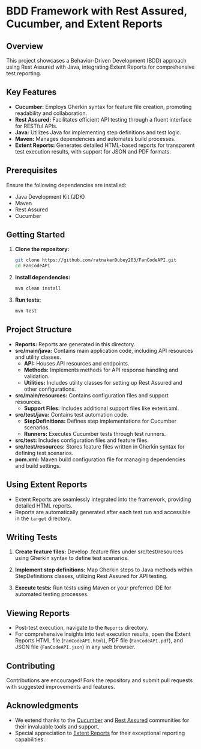 # BDD Framework with Rest Assured, Cucumber, and Extent Reports

## Overview

This project showcases a Behavior-Driven Development (BDD) approach using Rest Assured with Java, integrating Extent Reports for comprehensive test reporting.

## Key Features

- **Cucumber:** Employs Gherkin syntax for feature file creation, promoting readability and collaboration.
- **Rest Assured:** Facilitates efficient API testing through a fluent interface for RESTful APIs.
- **Java:** Utilizes Java for implementing step definitions and test logic.
- **Maven:** Manages dependencies and automates build processes.
- **Extent Reports:** Generates detailed HTML-based reports for transparent test execution results, with support for JSON and PDF formats.

## Prerequisites

Ensure the following dependencies are installed:

- Java Development Kit (JDK)
- Maven
- Rest Assured
- Cucumber

## Getting Started

1. **Clone the repository:**
   ```bash
   git clone https://github.com/ratnakarDubey203/FanCodeAPI.git
   cd FanCodeAPI
   ```

2. **Install dependencies:**
   ```bash
   mvn clean install
   ```

3. **Run tests:**
   ```bash
   mvn test
   ```

## Project Structure

- **Reports:** Reports are generated in this directory.
- **src/main/java:** Contains main application code, including API resources and utility classes.
  - **API:** Houses API resources and endpoints.
  - **Methods:** Implements methods for API response handling and validation.
  - **Utilities:** Includes utility classes for setting up Rest Assured and other configurations.
- **src/main/resources:** Contains configuration files and support resources.
  - **Support Files:** Includes additional support files like extent.xml.
- **src/test/java:** Contains test automation code.
  - **StepDefinitions:** Defines step implementations for Cucumber scenarios.
  - **Runners:** Executes Cucumber tests through test runners.
- **src/test:** Includes configuration files and feature files.
- **src/test/resources:** Stores feature files written in Gherkin syntax for defining test scenarios.
- **pom.xml:** Maven build configuration file for managing dependencies and build settings.

## Using Extent Reports

- Extent Reports are seamlessly integrated into the framework, providing detailed HTML reports.
- Reports are automatically generated after each test run and accessible in the `target` directory.

## Writing Tests

1. **Create feature files:** Develop .feature files under src/test/resources using Gherkin syntax to define test scenarios.

2. **Implement step definitions:** Map Gherkin steps to Java methods within StepDefinitions classes, utilizing Rest Assured for API testing.

3. **Execute tests:** Run tests using Maven or your preferred IDE for automated testing processes.

## Viewing Reports

- Post-test execution, navigate to the `Reports` directory.
- For comprehensive insights into test execution results, open the Extent Reports HTML file (`FanCodeAPI.html`), PDF file (`FanCodeAPI.pdf`), and JSON file (`FanCodeAPI.json`) in any web browser.

## Contributing

Contributions are encouraged! Fork the repository and submit pull requests with suggested improvements and features.

## Acknowledgments

- We extend thanks to the [Cucumber](https://cucumber.io/) and [Rest Assured](https://rest-assured.io/) communities for their invaluable tools and support.
- Special appreciation to [Extent Reports](https://extentreports.com/) for their exceptional reporting capabilities.
